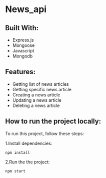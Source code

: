 # News_api

## Built With:

- Express.js
- Mongoose
- Javascript
- Mongodb


## Features:
- Getting list of news articles
- Getting specific news article
- Creating a news article
- Updating a news article
- Deleting a news article

## How to run the project locally:
To run this project, follow these steps:

1.Install dependencies:
```
npm install
```
2.Run the the project:
```
npm start
```
